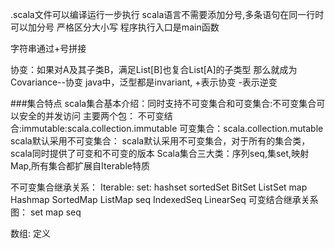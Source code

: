 .scala文件可以编译运行一步执行
scala语言不需要添加分号,多条语句在同一行时可以加分号
严格区分大小写
程序执行入口是main函数

字符串通过+号拼接




协变：如果对A及其子类B，满足List[B]也复合List[A]的子类型
那么就成为Covariance--协变
java中，泛型都是invariant,
+表示协变 -表示逆变


###集合特点
scala集合基本介绍：同时支持不可变集合和可变集合:不可变集合可以安全的并发访问
主要两个包：
    不可变结合:immutable:scala.collection.immutable
    可变集合：scala.collection.mutable
scala默认采用不可变集合：
    scala默认采用不可变集合，对于所有的集合类，scala同时提供了可变和不可变的版本
Scala集合三大类：序列seq,集set,映射Map,所有集合都扩展自Iterable特质


不可变集合继承关系：
    Iterable:
        set:
            hashset
            sortedSet
            BitSet
            ListSet
        map
            Hashmap
            SortedMap
            ListMap
        seq
            IndexedSeq
            LinearSeq
可变结合继承关系图：
        set
        map
        seq   

数组:
    定义











 